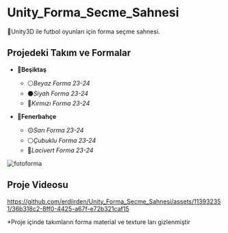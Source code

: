 # Unity_Forma_Secme_Sahnesi
📜Unity3D ile futbol oyunları için forma seçme sahnesi.

## Projedeki Takım ve Formalar
- 🦅**Beşiktaş**
    - ⚪️*Beyaz Forma 23-24*
    - ⚫️*Siyah Forma 23-24*
    - 🔴*Kırmızı Forma 23-24*

- 🐤**Fenerbahçe**
    - 🟡*Sarı Forma 23-24*
    - ⚪️*Çubuklu Forma 23-24*
    - 🔵*Lacivert Forma 23-24*

![fotoforma](https://github.com/erdiirden/Unity_Forma_Secme_Sahnesi/assets/113932351/6da5fac1-4907-421f-ad0d-4dd46cc0a366)

## Proje Videosu

https://github.com/erdiirden/Unity_Forma_Secme_Sahnesi/assets/113932351/36b318c2-8ff0-4425-a67f-e72b321caf15


*Proje içinde takımların forma material ve texture ları gizlenmiştir
